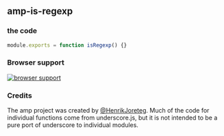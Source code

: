 ## amp-is-regexp


### the code

```javascript
module.exports = function isRegexp() {}
```

### Browser support

[![browser support](https://ci.testling.com/henrikjoreteg/amp-is-regexp.png)](https://ci.testling.com/ampersandjs/amp-is-regexp)

### Credits

The amp project was created by [@HenrikJoreteg](http://twitter.com/henrikjoreteg). Much of the code for individual functions come from underscore.js, but it is not intended to be a pure port of underscore to individual modules.